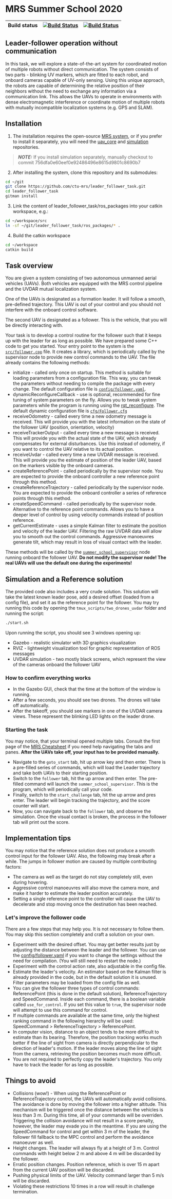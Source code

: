 <!-- --- -->
<!-- title: "Practical seminar task assignment: Leader - Follower" -->
<!-- author: Multi-robot Systems (MRS) group at Czech Technical University in Prague -->
<!-- date: September 2020 -->
<!-- geometry: margin=1.1cm -->
<!-- output: pdf_document -->
<!-- --- -->

# MRS Summer School 2020

| Build status | [![Build Status](https://github.com/ctu-mrs/leader_follower_task/workflows/Melodic/badge.svg)](https://github.com/ctu-mrs/leader_follower_task/actions) | [![Build Status](https://github.com/ctu-mrs/leader_follower_task/workflows/Noetic/badge.svg)](https://github.com/ctu-mrs/leader_follower_task/actions) |
|--------------|---------------------------------------------------------------------------------------------------------------------------------------------------------|--------------------------------------------------------------------------------------------------------------------------------------------------------|

## Leader-follower operation without communication

In this task, we will explore a state-of-the-art system for coordinated motion of multiple robots without direct communication. The system consists of two parts - blinking UV markers, which are fitted to each robot, and onboard cameras capable of UV-only sensing. Using this unique approach, the robots are capable of determining the relative position of their neighbors without the need to exchange any information via a communication link. This allows the UAVs to operate in environments with dense electromagnetic interference or coordinate motion of multiple robots with mutually incompatible localization systems (e.g. GPS and SLAM).

## Installation
1) The installation requires the open-source [MRS system](https://github.com/ctu-mrs/mrs_uav_system), or if you prefer to install it separately, you will need the [uav_core](https://github.com/ctu-mrs/uav_core) and [simulation](https://github.com/ctu-mrs/simulation) repositories.
> **_NOTE:_** If you install simulation separately, manually checkout to commit 756dfa0e60eef0e92486496e8615d9801c8690b7
2) After installing the system, clone this repository and its submodules:
```bash
cd ~/git
git clone https://github.com/ctu-mrs/leader_follower_task.git
cd leader_follower_task
gitman install
````

3) Link the content of leader_follower_task/ros_packages into your catkin workspace, e.g.:
```bash
cd ~/workspace/src
ln -sf ~/git/leader_follower_task/ros_packages/* .
````

4) Build the catkin workspace
```bash
cd ~/workspace
catkin build
````

## Task overview

You are given a system consisting of two autonomous unmanned aerial vehicles (UAVs). Both vehicles are equipped with the MRS control pipeline and the UVDAR mutual localization system.

One of the UAVs is designated as a formation leader. It will follow a smooth, pre-defined trajectory. This UAV is out of your control and you should not interfere with the onboard control software.

The second UAV is designated as a follower. This is the vehicle, that you will be directly interacting with.

Your task is to develop a control routine for the follower such that it keeps up with the leader for as long as possible. We have prepared some C++ code to get you started.
Your entry point to the system is the [`src/follower.cpp`](https://github.com/ctu-mrs/uvdar_leader_follower/blob/master/src/follower.cpp) file. It creates a library, which is periodically called by the supervisor node to provide new control commands to the UAV. The file already contains the following methods:

* initialize - called only once on startup. This method is suitable for loading parameters from a configuration file. This way, you can tweak the parameters without needing to compile the package with every change. The default configuration file is [`config/follower.yaml`](https://github.com/ctu-mrs/uvdar_leader_follower/blob/master/config/follower.yaml).
* dynamicReconfigureCallback - use is optional, recommended for fine tuning of system parameters on the fly. Allows you to tweak system parameters while the program is running using the [rqt_reconfigure](http://wiki.ros.org/rqt_reconfigure). The default dynamic configuration file is [`cfg/Follower.cfg`](https://github.com/ctu-mrs/uvdar_leader_follower/blob/master/cfg/Follower.cfg)
* receiveOdometry - called every time a new odometry message is received. This will provide you with the latest information on the state of the follower UAV (position, orientation, velocity)
* receiveTrackerOutput - called every time a new message is received. This will provide you with the actual state of the UAV, which already compensates for external disturbances. Use this instead of odometry, if you want to control the UAV relative to its actual position.
* receiveUvdar - called every time a new UVDAR message is received. This will provide you the estimate of position of the leader UAV, based on the markers visible by the onboard cameras.
* createReferencePoint - called periodically by the supervisor node. You are expected to provide the onboard controller a new reference point through this method.
* createReferenceTrajectory - called periodically by the supervisor node. You are expected to provide the onboard controller a series of reference points through this method.
* createSpeedCommand - called periodically by the supervisor node. Alternative to the reference point commands. Allows you to have a deeper level of control by using velocity commands instead of position reference.
* getCurrentEstimate - uses a simple Kalman filter to estimate the position and velocity of the leader UAV. Filtering the raw UVDAR data will allow you to smooth out the control commands. Aggressive manoeuvres generate tilt, which may result in loss of visual contact with the leader.

These methods will be called by the [`summer_school_supervisor`](https://github.com/ctu-mrs/summer_school_supervisor) node running onboard the follower UAV. **Do not modify the supervisor node! The real UAVs will use the default one during the experiments!**

## Simulation and a Reference solution
The provided code also includes a very crude solution. This solution will take the latest known leader pose, add a desired offset (loaded from a config file), and set it as the reference point for the follower. You may try running this code by opening the `tmux_scripts/two_drones_uvdar` folder and running the script:
```bash
./start.sh
````

Upon running the script, you should see 3 windows opening up:

* Gazebo - realistic simulator with 3D graphics visualization
* RVIZ - lightweight visualization tool for graphic representation of ROS messages
* UVDAR simulation - two mostly black screens, which represent the view of the cameras onboard the follower UAV

### How to confirm everything works
* In the Gazebo GUI, check that the time at the bottom of the window is running.
* After a few seconds, you should see two drones. The drones will take off automatically.
* After the takeoff, you should see markers in one of the UVDAR camera views. These represent the blinking LED lights on the leader drone.

### Starting the task
You may notice, that your terminal opened multiple tabs. Consult the first page of the [MRS Cheatsheet](https://github.com/ctu-mrs/mrs_cheatsheet) if you need help navigating the tabs and panes.
**After the UAVs take off, your input has to be provided manually.**

* Navigate to the `goto_start` tab, hit up arrow key and then enter. There is a pre-filled series of commands, which will load the Leader trajectory and take both UAVs to their starting position.
* Switch to the `follower` tab, hit the up arrow and then enter. The pre-filled command will launch the `summer_school_supervisor`. This is the program, which will periodically call your code.
* Finally, switch to the `start_challenge` tab, hit the up arrow and pres enter. The leader will begin tracking the trajectory, and the score counter will start.
* Now, you can navigate back to the `follower` tab, and observe the simulation. Once the visual contact is broken, the process in the follower tab will print out the score.

## Implementation tips

You may notice that the reference solution does not produce a smooth control input for the follower UAV. Also, the following may break after a while. The jumps in follower motion are caused by multiple contributing factors:

* The camera as well as the target do not stay completely still, even during hovering.
* Aggressive control manoeuvres will also move the camera more, and make it harder to estimate the leader position accurately.
* Setting a single reference point to the controller will cause the UAV to decelerate and stop moving once the destination has been reached.

### Let's improve the follower code
There are a few steps that may help you. It is not necessary to follow them. You may skip this section completely and craft a solution on your own.

  * Experiment with the desired offset. You may get better results just by adjusting the distance between the leader and the follower. You can use the [config/follower.yaml](https://github.com/ctu-mrs/uvdar_leader_follower/blob/master/config/follower.yaml) if you want to change the settings without the need for compilation. (You will still need to restart the node.)
  * Experiment with the control action rate, also adjustable in the config file.
  * Estimate the leader's velocity. An estimator based on the Kalman filter is already provided in the code, but in the default solution it is unused. Filter parameters may be loaded from the config file as well.
  * You can give the follower three types of control commands: ReferencePoint (this is done in the default solution), ReferenceTrajectory and SpeedCommand. Inside each command, there is a boolean variable called `use_for_control`. If you set this value to `true`, the supervisor node will attempt to use this command for control.
  * If multiple commands are available at the same time, only the highest ranking command in the following hierarchy will be used: SpeedCommand > ReferenceTrajectory > ReferencePoint.
  * In computer vision, distance to an object tends to be more difficult to estimate than its bearing. Therefore, the position tracking works much better if the line of sight from camera is directly perpendicular to the direction of leader's motion. If the leader moves along the line of sight from the camera, retrieving the position becomes much more difficult.
  * You are not required to perfectly copy the leader's trajectory. You only have to track the leader for as long as possible.

## Things to avoid

* Collisions (wow!) - When using the ReferencePoint or ReferenceTrajectory control, the UAVs will automatically avoid collisions. The avoidance is done by moving the follower into a higher altitude. This mechanism will be triggered once the distance between the vehicles is less than 3 m. During this time, all of your commands will be overriden. Triggering the collision avoidance will not result in a score penalty, however, the leader may evade you in the meantime. If you are using the SpeedCommand for control and get within 3 m of the leader, the follower fill fallback to the MPC control and perform the avoidance manoeuver as well.
* Height changes. The leader will always fly at a height of 3 m. Control commands with height below 2 m and above 4 m will be discarded by the follower.
* Erratic position changes. Position reference, which is over 15 m apart from the current UAV position will be discarded.
* Pushing physical limits of the UAV. Velocity command larger than 5 m/s will be discarded.
* Violating these restrictions 10 times in a row will result in challenge termination.
